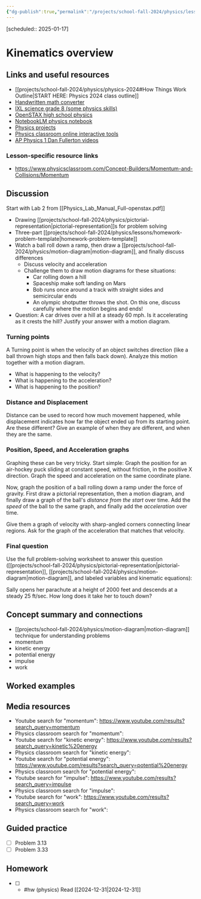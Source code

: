 ```yaml
---
{"dg-publish":true,"permalink":"/projects/school-fall-2024/physics/lessons/kinematic-overview/"}
---
```



[scheduled:: 2025-01-17]

#  Kinematics overview

## Links and useful resources 

- [[projects/school-fall-2024/physics/physics-2024#How Things Work Outline\|START HERE: Physics 2024 class outline]]
- [Handwritten math converter](https://webdemo.myscript.com/views/math/index.html#)
- [IXL science grade 8 (some physics skills)](https://www.ixl.com/science/grade-8)
- [OpenSTAX high school physics](https://openstax.org/books/physics/pages/1-introduction)
- [NotebookLM physics notebook](https://notebooklm.google.com/notebook/94fe29f5-cebb-4621-9e03-d20110b7a978)
- [Physics projects](https://www.sciencebuddies.org/science-fair-projects/science-projects/physics/high-school)
- [Physics classroom online interactive tools](https://www.physicsclassroom.com)
- [AP Physics 1 Dan Fullerton videos](https://www.youtube.com/playlist?list=PLd2HWlWc-MsysWuL9ksneEM8cl5bk3bHH)

### Lesson-specific resource links

- https://www.physicsclassroom.com/Concept-Builders/Momentum-and-Collisions/Momentum 
## Discussion

Start with Lab 2 from [[Physics_Lab_Manual_Full-openstax.pdf]]

- Drawing [[projects/school-fall-2024/physics/pictorial-representation\|pictorial-representation]]s for problem solving
- Three-part [[projects/school-fall-2024/physics/lessons/homework-problem-template\|homework-problem-template]]
- Watch a ball roll down a ramp, then draw a [[projects/school-fall-2024/physics/motion-diagram\|motion-diagram]], and finally discuss differences
    - Discuss velocity and acceleration
    - Challenge them to draw motion diagrams for these situations:
        - Car rolling down a hill
        - Spaceship make soft landing on Mars
        - Bob runs once around a track with straight sides and semicircular ends
        - An olympic shotputter throws the shot. On this one, discuss carefully where the motion begins and ends!
- Question: A car drives over a hill at a steady 60 mph. Is it accelerating as it crests the hill? Justify your answer with a motion diagram.

### Turning points

A Turning point is when the velocity of an object switches direction (like a ball thrown high stops and then falls back down). Analyze this motion together with a motion diagram.
- What is happening to the velocity?
- What is happening to the acceleration?
- What is happening to the position?

### Distance and Displacement

Distance can be used to record how much movement happened, while displacement indicates how far the object ended up from its starting point. Are these different? Give an example of when they are different, and when they are the same.

### Position, Speed, and Acceleration graphs

Graphing these can be very tricky. Start simple: Graph the position for an air-hockey puck sliding at constant speed, without friction, in the positive X direction. Graph the speed and acceleration on the same coordinate plane.

Now, graph the position of a ball rolling down a ramp under the force of gravity. First draw a pictorial representation, then a motion diagram, and finally draw a graph of the ball's *distance from the start* over time. Add the *speed* of the ball to the same graph, and finally add the *acceleration* over time.

Give them a graph of velocity with sharp-angled corners connecting linear regions. Ask for the graph of the acceleration that matches that velocity.

### Final question

Use the full problem-solving worksheet to answer this question ([[projects/school-fall-2024/physics/pictorial-representation\|pictorial-representation]], [[projects/school-fall-2024/physics/motion-diagram\|motion-diagram]], and labeled variables and kinematic equations):

Sally opens her parachute at a height of 2000 feet and descends at a steady 25 ft/sec. How long does it take her to touch down? 


## Concept summary and connections


- [[projects/school-fall-2024/physics/motion-diagram\|motion-diagram]] technique for understanding problems
- momentum 
- kinetic energy 
- potential energy 
- impulse 
- work 

## Worked examples



## Media resources

- Youtube search for "momentum": https://www.youtube.com/results?search_query=momentum 
- Physics classroom search for "momentum": 
- Youtube search for "kinetic energy": https://www.youtube.com/results?search_query=kinetic%20energy 
- Physics classroom search for "kinetic energy": 
- Youtube search for "potential energy": https://www.youtube.com/results?search_query=potential%20energy 
- Physics classroom search for "potential energy": 
- Youtube search for "impulse": https://www.youtube.com/results?search_query=impulse 
- Physics classroom search for "impulse": 
- Youtube search for "work": https://www.youtube.com/results?search_query=work 
- Physics classroom search for "work": 

## Guided practice


- [ ] Problem 3.13  
- [ ] Problem 3.33  

## Homework


- [ ] - #hw (physics) Read [[2024-12-31\|2024-12-31]] 
